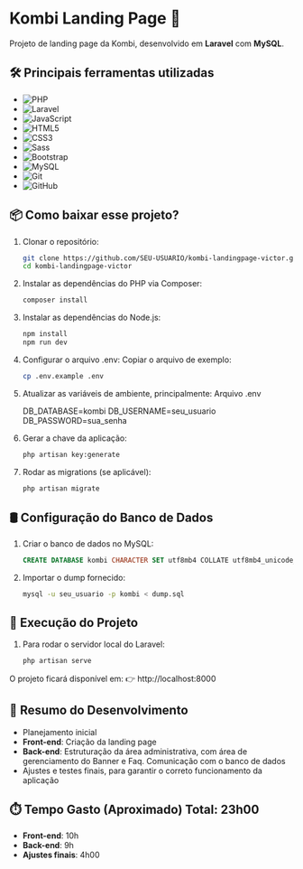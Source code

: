 # Kombi Landing Page 🚐

 Projeto de landing page da Kombi, desenvolvido em **Laravel** com **MySQL**.
## 🛠️ Principais ferramentas utilizadas
- ![PHP](https://img.shields.io/badge/PHP-777BB4?style=for-the-badge&logo=php&logoColor=white)  
- ![Laravel](https://img.shields.io/badge/Laravel-FF2D20?style=for-the-badge&logo=laravel&logoColor=white)  
- ![JavaScript](https://img.shields.io/badge/JavaScript-F7DF1E?style=for-the-badge&logo=javascript&logoColor=black)  
- ![HTML5](https://img.shields.io/badge/HTML5-E34F26?style=for-the-badge&logo=html5&logoColor=white)  
- ![CSS3](https://img.shields.io/badge/CSS3-1572B6?style=for-the-badge&logo=css3&logoColor=white)  
- ![Sass](https://img.shields.io/badge/Sass-CC6699?style=for-the-badge&logo=sass&logoColor=white)  
- ![Bootstrap](https://img.shields.io/badge/Bootstrap-7952B3?style=for-the-badge&logo=bootstrap&logoColor=white)  
- ![MySQL](https://img.shields.io/badge/MySQL-4479A1?style=for-the-badge&logo=mysql&logoColor=white)  
- ![Git](https://img.shields.io/badge/Git-F05032?style=for-the-badge&logo=git&logoColor=white)  
- ![GitHub](https://img.shields.io/badge/GitHub-181717?style=for-the-badge&logo=github&logoColor=white)  

## 📦 Como baixar esse projeto?
1. Clonar o repositório:
   ```bash
   git clone https://github.com/SEU-USUARIO/kombi-landingpage-victor.git
   cd kombi-landingpage-victor

2. Instalar as dependências do PHP via Composer:
    ```bash
    composer install

3. Instalar as dependências do Node.js:
    ```bash
    npm install
    npm run dev

4. Configurar o arquivo .env:
  Copiar o arquivo de exemplo:
    ```bash
    cp .env.example .env

5. Atualizar as variáveis de ambiente, principalmente:
    Arquivo .env
   
    DB_DATABASE=kombi
    DB_USERNAME=seu_usuario
    DB_PASSWORD=sua_senha

6. Gerar a chave da aplicação:
    ```bash
    php artisan key:generate

7. Rodar as migrations (se aplicável):
    ```bash
    php artisan migrate


## 🛢️ Configuração do Banco de Dados
1. Criar o banco de dados no MySQL:
    ```sql
    CREATE DATABASE kombi CHARACTER SET utf8mb4 COLLATE utf8mb4_unicode_ci;


2. Importar o dump fornecido:
    ```bash
    mysql -u seu_usuario -p kombi < dump.sql


## 🚀 Execução do Projeto
1. Para rodar o servidor local do Laravel:
    ```bash
    php artisan serve

O projeto ficará disponível em:
👉 http://localhost:8000


## 📝 Resumo do Desenvolvimento
- Planejamento inicial
- **Front-end**: Criação da landing page
- **Back-end**: Estruturação da área administrativa, com área de gerenciamento do Banner e Faq. Comunicação com o banco de dados
- Ajustes e testes finais, para garantir o correto funcionamento da aplicação


## ⏱️ Tempo Gasto (Aproximado)  Total: 23h00
- **Front-end**: 10h
- **Back-end**: 9h
- **Ajustes finais**: 4h00







